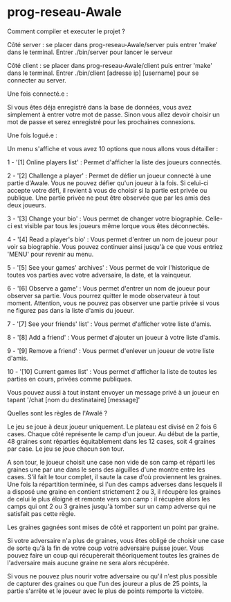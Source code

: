 # prog-reseau-Awale

Comment compiler et executer le projet ?

Côté server : se placer dans prog-reseau-Awale/server puis entrer 'make' dans le terminal. Entrer ./bin/server pour lancer le serveur

Côté client : se placer dans prog-reseau-Awale/client puis entrer 'make' dans le terminal. Entrer ./bin/client [adresse ip] [username] pour se connecter au server.

Une fois connecté.e :

Si vous êtes déja enregistré dans la base de données, vous avez simplement à entrer votre mot de passe.
Sinon vous allez devoir choisir un mot de passe et serez enregistré pour les prochaines connexions.

Une fois logué.e :

Un menu s'affiche et vous avez 10 options que nous allons vous détailler :

1 - '[1] Online players list' : Permet d'afficher la liste des joueurs connectés.

2 - '[2] Challenge a player' :  Permet de défier un joueur connecté à une partie d'Awale. Vous ne pouvez défier qu'un joueur à la fois. Si celui-ci accepte votre défi, il revient à vous de choisir si la partie est privée ou publique. Une partie privée ne peut être observée que par les amis des deux joueurs.

3 - '[3] Change your bio' : Vous permet de changer votre biographie. Celle-ci est visible par tous les joueurs même lorque vous êtes déconnectés.

4 - '[4] Read a player's bio' : Vous permet d'entrer un nom de joueur pour voir sa biographie. Vous pouvez continuer ainsi jusqu'à ce que vous entriez 'MENU' pour revenir au menu.

5 - '[5] See your games' archives' : Vous permet de voir l'historique de toutes vos parties avec votre adversaire, la date, et la vainqueur.

6 - '[6] Observe a game' : Vous permet d'entrer un nom de joueur pour observer sa partie. Vous pourrez quitter le mode observateur à tout moment. Attention, vous ne pouvez pas observer une partie privée si vous ne figurez pas dans la liste d'amis du joueur.

7 - '[7] See your friends' list' : Vous permet d'afficher votre liste d'amis.

8 - '[8] Add a friend' :  Vous permet d'ajouter un joueur à votre liste d'amis.

9 - '[9] Remove a friend' :  Vous permet d'enlever un joueur de votre liste d'amis.

10 - '[10] Current games list' : Vous permet d'afficher la liste de toutes les parties en cours, privées comme publiques.

Vous pouvez aussi à tout instant envoyer un message privé à un joueur en tapant '/chat [nom du destinataire] [message]'


Quelles sont les règles de l'Awalé ?

Le jeu se joue à deux joueur uniquement. Le plateau est divisé en 2 fois 6 cases. Chaque côté représente le camp d'un joueur.
Au début de la partie, 48 graines sont réparties équitablement dans les 12 cases, soit 4 graines par case.
Le jeu se joue chacun son tour. 

A son tour, le joueur choisit une case non vide de son camp et réparti les graines une par une dans le sens des aiguilles d'une montre entre les cases. S'il fait le tour complet, il saute la case d'où proviennent les graines.
Une fois la répartition terminée, si l'un des camps adverses dans lesquels il a disposé une graine en contient strictement 2 ou 3, il récupère les graines de celui le plus éloigné et remonte vers son camp : il récupère alors les camps qui ont 2 ou 3 graines jusqu'à tomber sur un camp adverse qui ne satisfait pas cette règle.

Les graines gagnées sont mises de côté et rapportent un point par graine.

Si votre adversaire n'a plus de graines, vous êtes obligé de choisir une case de sorte qu'à la fin de votre coup votre adversaire puisse jouer. Vous pouvez faire un coup qui récupèrerait théoriquement toutes les graines de l'adversaire mais aucune graine ne sera alors récupérée.

Si vous ne pouvez plus nourir votre adversaire ou qu'il n'est plus possible de capturer des graines ou que l'un des joureur a plus de 25 points, la partie s'arrête et le joueur avec le plus de points remporte la victoire. 